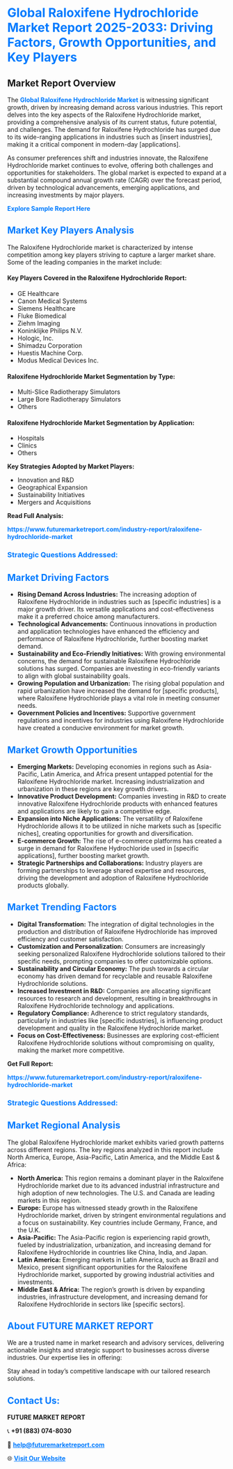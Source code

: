<h1 style="color: #007BFF;">Global Raloxifene Hydrochloride Market Report 2025-2033: Driving Factors, Growth Opportunities, and Key Players</h1>

<section id="overview">
<h2>Market Report Overview</h2>
<p>The <a href="https://www.futuremarketreport.com/industry-report/raloxifene-hydrochloride-market" style="color: #007BFF; text-decoration: none;"><strong>Global Raloxifene Hydrochloride Market</strong></a> is witnessing significant growth, driven by increasing demand across various industries. This report delves into the key aspects of the Raloxifene Hydrochloride market, providing a comprehensive analysis of its current status, future potential, and challenges. The demand for Raloxifene Hydrochloride has surged due to its wide-ranging applications in industries such as [insert industries], making it a critical component in modern-day [applications].</p>
<p>As consumer preferences shift and industries innovate, the Raloxifene Hydrochloride market continues to evolve, offering both challenges and opportunities for stakeholders. The global market is expected to expand at a substantial compound annual growth rate (CAGR) over the forecast period, driven by technological advancements, emerging applications, and increasing investments by major players.</p>
</section>

<section id="overview">
<p><a href="https://www.futuremarketreport.com/request-sample/reportId=35472" style="color: #007BFF; text-decoration: none;"><strong>Explore Sample Report Here</strong></a></p>
</section>

<section id="key-players">
<h2 style="color: #007BFF;">Market Key Players Analysis</h2>
<p>The Raloxifene Hydrochloride market is characterized by intense competition among key players striving to capture a larger market share. Some of the leading companies in the market include:</p>
<h4>Key Players Covered in the Raloxifene Hydrochloride Report:</h4>
<ul><li>GE Healthcare</li><li>Canon Medical Systems</li><li>Siemens Healthcare</li><li>Fluke Biomedical</li><li>Ziehm Imaging</li><li>Koninklijke Philips N.V.</li><li>Hologic, Inc.</li><li>Shimadzu Corporation</li><li>Huestis Machine Corp.</li><li>Modus Medical Devices Inc.</li></ul>
<h4>Raloxifene Hydrochloride Market Segmentation by Type:</h4>
<ul><li>Multi-Slice Radiotherapy Simulators</li><li>Large Bore Radiotherapy Simulators</li><li>Others</li></ul>

<h4>Raloxifene Hydrochloride Market Segmentation by Application:</h4>
<ul><li>Hospitals</li><li>Clinics</li><li>Others</li></ul>
<p><strong>Key Strategies Adopted by Market Players:</strong></p>
<ul>
<li>Innovation and R&D</li>
<li>Geographical Expansion</li>
<li>Sustainability Initiatives</li>
<li>Mergers and Acquisitions</li>
</ul>
</section>

<section>
<p><strong>Read Full Analysis: </strong></p><a href="https://www.futuremarketreport.com/industry-report/raloxifene-hydrochloride-market" style="color: #007BFF; text-decoration: none;"><strong>https://www.futuremarketreport.com/industry-report/raloxifene-hydrochloride-market</strong></a>
<h3 style="color: #007BFF;">Strategic Questions Addressed:</h3>
</section>

<section id="driving-factors">
<h2 style="color: #007BFF;">Market Driving Factors</h2>
<ul>
<li><strong>Rising Demand Across Industries:</strong> The increasing adoption of Raloxifene Hydrochloride in industries such as [specific industries] is a major growth driver. Its versatile applications and cost-effectiveness make it a preferred choice among manufacturers.</li>
<li><strong>Technological Advancements:</strong> Continuous innovations in production and application technologies have enhanced the efficiency and performance of Raloxifene Hydrochloride, further boosting market demand.</li>
<li><strong>Sustainability and Eco-Friendly Initiatives:</strong> With growing environmental concerns, the demand for sustainable Raloxifene Hydrochloride solutions has surged. Companies are investing in eco-friendly variants to align with global sustainability goals.</li>
<li><strong>Growing Population and Urbanization:</strong> The rising global population and rapid urbanization have increased the demand for [specific products], where Raloxifene Hydrochloride plays a vital role in meeting consumer needs.</li>
<li><strong>Government Policies and Incentives:</strong> Supportive government regulations and incentives for industries using Raloxifene Hydrochloride have created a conducive environment for market growth.</li>
</ul>
</section>

<section id="growth-opportunities">
<h2 style="color: #007BFF;">Market Growth Opportunities</h2>
<ul>
<li><strong>Emerging Markets:</strong> Developing economies in regions such as Asia-Pacific, Latin America, and Africa present untapped potential for the Raloxifene Hydrochloride market. Increasing industrialization and urbanization in these regions are key growth drivers.</li>
<li><strong>Innovative Product Development:</strong> Companies investing in R&D to create innovative Raloxifene Hydrochloride products with enhanced features and applications are likely to gain a competitive edge.</li>
<li><strong>Expansion into Niche Applications:</strong> The versatility of Raloxifene Hydrochloride allows it to be utilized in niche markets such as [specific niches], creating opportunities for growth and diversification.</li>
<li><strong>E-commerce Growth:</strong> The rise of e-commerce platforms has created a surge in demand for Raloxifene Hydrochloride used in [specific applications], further boosting market growth.</li>
<li><strong>Strategic Partnerships and Collaborations:</strong> Industry players are forming partnerships to leverage shared expertise and resources, driving the development and adoption of Raloxifene Hydrochloride products globally.</li>
</ul>
</section>

<section id="trending-factors">
<h2 style="color: #007BFF;">Market Trending Factors</h2>
<ul>
<li><strong>Digital Transformation:</strong> The integration of digital technologies in the production and distribution of Raloxifene Hydrochloride has improved efficiency and customer satisfaction.</li>
<li><strong>Customization and Personalization:</strong> Consumers are increasingly seeking personalized Raloxifene Hydrochloride solutions tailored to their specific needs, prompting companies to offer customizable options.</li>
<li><strong>Sustainability and Circular Economy:</strong> The push towards a circular economy has driven demand for recyclable and reusable Raloxifene Hydrochloride solutions.</li>
<li><strong>Increased Investment in R&D:</strong> Companies are allocating significant resources to research and development, resulting in breakthroughs in Raloxifene Hydrochloride technology and applications.</li>
<li><strong>Regulatory Compliance:</strong> Adherence to strict regulatory standards, particularly in industries like [specific industries], is influencing product development and quality in the Raloxifene Hydrochloride market.</li>
<li><strong>Focus on Cost-Effectiveness:</strong> Businesses are exploring cost-efficient Raloxifene Hydrochloride solutions without compromising on quality, making the market more competitive.</li>
</ul>
</section>

<section>
<p><strong>Get Full Report: </strong></p><a href="https://www.futuremarketreport.com/industry-report/raloxifene-hydrochloride-market" style="color: #007BFF; text-decoration: none;"><strong>https://www.futuremarketreport.com/industry-report/raloxifene-hydrochloride-market</strong></a>
<h3 style="color: #007BFF;">Strategic Questions Addressed:</h3>
</section>


<section id="regional-analysis">
<h2 style="color: #007BFF;">Market Regional Analysis</h2>
<p>The global Raloxifene Hydrochloride market exhibits varied growth patterns across different regions. The key regions analyzed in this report include North America, Europe, Asia-Pacific, Latin America, and the Middle East & Africa:</p>
<ul>
<li><strong>North America:</strong> This region remains a dominant player in the Raloxifene Hydrochloride market due to its advanced industrial infrastructure and high adoption of new technologies. The U.S. and Canada are leading markets in this region.</li>
<li><strong>Europe:</strong> Europe has witnessed steady growth in the Raloxifene Hydrochloride market, driven by stringent environmental regulations and a focus on sustainability. Key countries include Germany, France, and the U.K.</li>
<li><strong>Asia-Pacific:</strong> The Asia-Pacific region is experiencing rapid growth, fueled by industrialization, urbanization, and increasing demand for Raloxifene Hydrochloride in countries like China, India, and Japan.</li>
<li><strong>Latin America:</strong> Emerging markets in Latin America, such as Brazil and Mexico, present significant opportunities for the Raloxifene Hydrochloride market, supported by growing industrial activities and investments.</li>
<li><strong>Middle East & Africa:</strong> The region’s growth is driven by expanding industries, infrastructure development, and increasing demand for Raloxifene Hydrochloride in sectors like [specific sectors].</li>
</ul>
</section>

<footer>
<h2 style="color: #007BFF;">About FUTURE MARKET REPORT</h2>
<p>We are a trusted name in market research and advisory services, delivering actionable insights and strategic support to businesses across diverse industries. Our expertise lies in offering:</p>

<p>Stay ahead in today’s competitive landscape with our tailored research solutions.</p>

<h2 style="color: #007BFF;">Contact Us:</h2>
<p><strong>FUTURE MARKET REPORT</strong></p>
<p>📞 <strong>+91 (883) 074-8030</strong></p>
<p>📧 <strong><a href="mailto:help@futuremarketreport.com" style="color: #007BFF;">help@futuremarketreport.com</a></strong></p>
<p>🌐 <strong><a href="https://www.futuremarketreport.com/" style="color: #007BFF;">Visit Our Website</a></strong></p>
</footer>